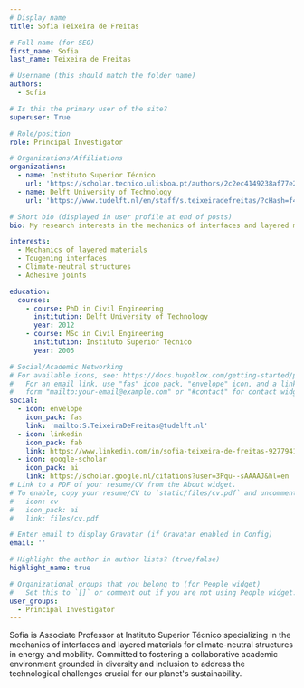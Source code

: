 ```yaml
---
# Display name
title: Sofia Teixeira de Freitas

# Full name (for SEO)
first_name: Sofia
last_name: Teixeira de Freitas

# Username (this should match the folder name)
authors:
  - Sofia

# Is this the primary user of the site?
superuser: True

# Role/position
role: Principal Investigator

# Organizations/Affiliations
organizations:
  - name: Instituto Superior Técnico
    url: 'https://scholar.tecnico.ulisboa.pt/authors/2c2ec4149238af77e2273c3a9f03e4e5262abf2e8766bb9164a2a80e032f8bc7/records'
  - name: Delft University of Technology
    url: 'https://www.tudelft.nl/en/staff/s.teixeiradefreitas/?cHash=f42287d04d5c8e0ae842b1c43b4ce59a'

# Short bio (displayed in user profile at end of posts)
bio: My research interests in the mechanics of interfaces and layered materials for climate-neutral structures in energy and mobility. Committed to fostering a collaborative academic environment grounded in diversity and inclusion to address technological challenges crucial for our planet's sustainability.

interests:
  - Mechanics of layered materials
  - Tougening interfaces
  - Climate-neutral structures
  - Adhesive joints

education:
  courses:
    - course: PhD in Civil Engineering
      institution: Delft University of Technology
      year: 2012
    - course: MSc in Civil Engineering
      institution: Instituto Superior Técnico
      year: 2005

# Social/Academic Networking
# For available icons, see: https://docs.hugoblox.com/getting-started/page-builder/#icons
#   For an email link, use "fas" icon pack, "envelope" icon, and a link in the
#   form "mailto:your-email@example.com" or "#contact" for contact widget.
social:
  - icon: envelope
    icon_pack: fas
    link: 'mailto:S.TeixeiraDeFreitas@tudelft.nl'
  - icon: linkedin
    icon_pack: fab
    link: https://www.linkedin.com/in/sofia-teixeira-de-freitas-9277941b/?originalSubdomain=nl
  - icon: google-scholar
    icon_pack: ai
    link: https://scholar.google.nl/citations?user=3Pqu--sAAAAJ&hl=en
# Link to a PDF of your resume/CV from the About widget.
# To enable, copy your resume/CV to `static/files/cv.pdf` and uncomment the lines below.
# - icon: cv
#   icon_pack: ai
#   link: files/cv.pdf

# Enter email to display Gravatar (if Gravatar enabled in Config)
email: ''

# Highlight the author in author lists? (true/false)
highlight_name: true

# Organizational groups that you belong to (for People widget)
#   Set this to `[]` or comment out if you are not using People widget.
user_groups:
  - Principal Investigator
---
```


Sofia is Associate Professor at Instituto Superior Técnico specializing in the mechanics of interfaces and layered materials for climate-neutral structures in energy and mobility. Committed to fostering a collaborative academic environment grounded in diversity and inclusion to address the technological challenges crucial for our planet's sustainability.
